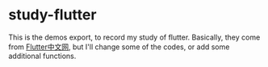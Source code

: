 # study-flutter
This is the demos export, to record my study of flutter. 
Basically, they come from [Flutter中文网](https://github.com/xinlingever/study-flutter.git), but I'll change some of the codes, or add some additional functions.
